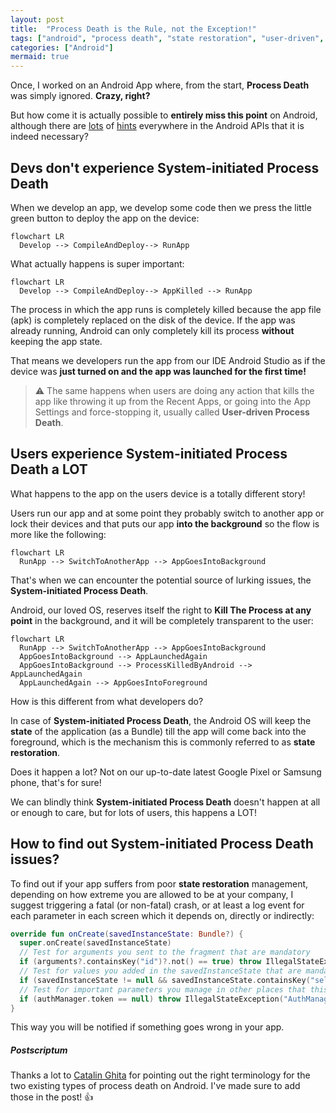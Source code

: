 ```yaml
---
layout: post
title:  "Process Death is the Rule, not the Exception!"
tags: ["android", "process death", "state restoration", "user-driven", "system-initiated"]
categories: ["Android"]
mermaid: true
---
```


Once, I worked on an Android App where, from the start, **Process Death** was simply ignored. **Crazy, right?**

But how come it is actually possible to **entirely miss this point** on Android, although there are [lots](https://developer.android.com/topic/libraries/architecture/viewmodel/viewmodel-savedstate) of [hints](https://developer.android.com/topic/libraries/architecture/saving-states) everywhere in the Android APIs that it is indeed necessary?

## Devs don't experience System-initiated Process Death

When we develop an app, we develop some code then we press the little green button to deploy the app on the device:
```mermaid
flowchart LR
  Develop --> CompileAndDeploy--> RunApp
```
What actually happens is super important:
```mermaid
flowchart LR
  Develop --> CompileAndDeploy--> AppKilled --> RunApp
```
The process in which the app runs is completely killed because the app file (apk) is completely replaced on the disk of the device. If the app was already running, Android can only completely kill its process **without** keeping the app state.

That means we developers run the app from our IDE Android Studio as if the device was **just turned on and the app was launched for the first time!**

> ⚠️ The same happens when users are doing any action that kills the app like throwing it up from the Recent Apps, or going into the App Settings and force-stopping it, usually called **User-driven Process Death**.

## Users experience System-initiated Process Death a LOT

What happens to the app on the users device is a totally different story!

Users run our app and at some point they probably switch to another app or lock their devices and that puts our app **into the background** so the flow is more like the following:

```mermaid
flowchart LR
  RunApp --> SwitchToAnotherApp --> AppGoesIntoBackground
```
That's when we can encounter the potential source of lurking issues, the **System-initiated Process Death**.

Android, our loved OS, reserves itself the right to **Kill The Process at any point** in the background, and it will be completely transparent to the user:

```mermaid
flowchart LR
  RunApp --> SwitchToAnotherApp --> AppGoesIntoBackground
  AppGoesIntoBackground --> AppLaunchedAgain
  AppGoesIntoBackground --> ProcessKilledByAndroid --> AppLaunchedAgain
  AppLaunchedAgain --> AppGoesIntoForeground
```

How is this different from what developers do? 

In case of **System-initiated Process Death**, the Android OS will keep the **state** of the application (as a Bundle) till the app will come back into the foreground, which is the mechanism this is commonly referred to as **state restoration**.

Does it happen a lot? Not on our up-to-date latest Google Pixel or Samsung phone, that's for sure!

We can blindly think **System-initiated Process Death** doesn't happen at all or enough to care, but for lots of users, this happens a LOT!

## How to find out System-initiated Process Death issues?

To find out if your app suffers from poor **state restoration** management, depending on how extreme you are allowed to be at your company, I suggest triggering a fatal (or non-fatal) crash, or at least a log event for each parameter in each screen which it depends on, directly or indirectly:
```kotlin
override fun onCreate(savedInstanceState: Bundle?) {
  super.onCreate(savedInstanceState)
  // Test for arguments you sent to the fragment that are mandatory
  if (arguments?.containsKey("id")?.not() == true) throw IllegalStateException("id parameter in screen $screenName not found but is mandatory")
  // Test for values you added in the savedInstanceState that are mandatory
  if (savedInstanceState != null && savedInstanceState.containsKey("selectedBottomBarItem").not()) throw IllegalStateException("selectedBottomBarItem parameter in screen $screenName not found")
  // Test for important parameters you manage in other places that this screen depends on
  if (authManager.token == null) throw IllegalStateException("AuthManager should have gotten a valid token before accessing screen $screenName")
}
```
This way you will be notified if something goes wrong in your app.

##### Postscriptum

Thanks a lot to [Catalin Ghita](https://www.linkedin.com/feed/update/urn:li:activity:7179343647681724416?commentUrn=urn%3Ali%3Acomment%3A%28activity%3A7179343647681724416%2C7179936535994109954%29&dashCommentUrn=urn%3Ali%3Afsd_comment%3A%287179936535994109954%2Curn%3Ali%3Aactivity%3A7179343647681724416%29) for pointing out the right terminology for the two existing types of process death on Android. I've made sure to add those in the post! 👍
